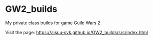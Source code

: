 # GW2_builds

My private class builds for game Guild Wars 2

Visit the page: https://aisuu-svk.github.io/GW2_builds/src/index.html
